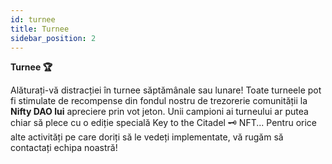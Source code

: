 ```yaml
---
id: turnee
title: Turnee
sidebar_position: 2
---
```


**Turnee 🏆**

Alăturați-vă distracției în turnee săptămânale sau lunare! Toate turneele pot fi stimulate de recompense din fondul nostru de trezorerie comunității la **Nifty DAO lui** apreciere prin vot jeton. Unii campioni ai turneului ar putea chiar să plece cu o ediție specială Key to the Citadel 🗝️ NFT... Pentru orice alte activități pe care doriți să le vedeți implementate, vă rugăm să contactați echipa noastră!
